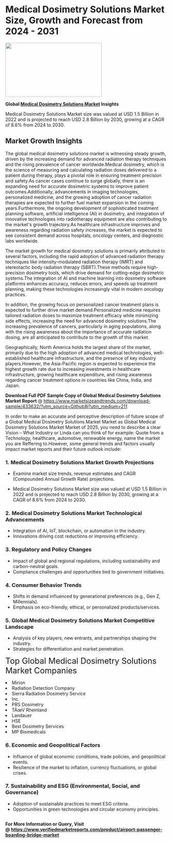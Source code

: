 <H1>Medical Dosimetry Solutions Market Size, Growth and Forecast from 2024 - 2031</H1><img class="aligncenter size-medium wp-image-584254" src="https://thirdeyenews.in/wp-content/uploads/2024/09/Global-Market-Research-300x168.jpeg" alt="" width="300" height="168" /><p><strong>Global&nbsp;<a href="https://www.marketsizeandtrends.com/download-sample/433632/?utm_source=Github8j?utm_medium=211">Medical Dosimetry Solutions Market</a> Insights</strong></p><p>Medical Dosimetry Solutions Market size was valued at USD 1.5 Billion in 2022 and is projected to reach USD 2.8 Billion by 2030, growing at a CAGR of 8.6% from 2024 to 2030.</p><p><h2>Market Growth Insights</h2> <p>The global medical dosimetry solutions market is witnessing steady growth, driven by the increasing demand for advanced radiation therapy techniques and the rising prevalence of cancer worldwide.Medical dosimetry, which is the science of measuring and calculating radiation doses delivered to a patient during therapy, plays a pivotal role in ensuring treatment precision and safety.As cancer cases continue to surge globally, there is an expanding need for accurate dosimetric systems to improve patient outcomes.Additionally, advancements in imaging technologies, personalized medicine, and the growing adoption of cancer radiation therapies are expected to further fuel market expansion in the coming years.Furthermore, the ongoing development of sophisticated treatment planning software, artificial intelligence (AI) in dosimetry, and integration of innovative technologies into radiotherapy equipment are also contributing to the market's growth trajectory.As healthcare infrastructure improves and awareness regarding radiation safety increases, the market is expected to see consistent demand across hospitals, oncology centers, and diagnostic labs worldwide.</p> <p>The market growth for medical dosimetry solutions is primarily attributed to several factors, including the rapid adoption of advanced radiation therapy techniques like intensity-modulated radiation therapy (IMRT) and stereotactic body radiation therapy (SBRT).These methods require high-precision dosimetry tools, which drive demand for cutting-edge dosimetric systems.The integration of AI and machine learning into dosimetry software platforms enhances accuracy, reduces errors, and speeds up treatment planning, making these technologies increasingly vital in modern oncology practices.</p> <p>In addition, the growing focus on personalized cancer treatment plans is expected to further drive market demand.Personalized medicine requires tailored radiation doses to maximize treatment efficacy while minimizing side effects, increasing the need for advanced dosimetry solutions.The increasing prevalence of cancers, particularly in aging populations, along with the rising awareness about the importance of accurate radiation dosing, are all anticipated to contribute to the growth of this market.</p> <p>Geographically, North America holds the largest share of the market, primarily due to the high adoption of advanced medical technologies, well-established healthcare infrastructure, and the presence of key industry players.However, the Asia-Pacific region is expected to experience the highest growth rate due to increasing investments in healthcare infrastructure, growing healthcare expenditure, and rising awareness regarding cancer treatment options in countries like China, India, and Japan.</p> <p><span class=""><strong>Download Full PDF Sample Copy of Global Medical Dosimetry Solutions Market Report</strong> @ <a href="https://www.marketsizeandtrends.com/download-sample/433632/?utm_source=Github8j?utm_medium=211" target="_blank">https://www.marketsizeandtrends.com/download-sample/433632/?utm_source=Github8j?utm_medium=211</a></span></p><p>In order to make an accurate and perceptive description of future scope of a Global&nbsp;Medical Dosimetry Solutions Market Market as Global&nbsp;Medical Dosimetry Solutions Market Market of 2025, you need to describe a clear Vision &ndash; What Industry or Linda can you think of for example: Quote from a Technology, healthcare, automotive, renewable energy, name the market you are Reffering to.However, some general trends and factors usually impact market reports and their future outlook include:</p><h3>1.&nbsp;<strong>Medical Dosimetry Solutions Market Growth Projections</strong></h3><ul><li>Examine market size trends, revenue estimates and CAGR (Compounded Annual Growth Rate) projections.</li><li><p>Medical Dosimetry Solutions Market size was valued at USD 1.5 Billion in 2022 and is projected to reach USD 2.8 Billion by 2030, growing at a CAGR of 8.6% from 2024 to 2030.</p></li></ul><h3>2.&nbsp;<strong>Medical Dosimetry Solutions Market Technological Advancements</strong></h3><ul><li>Integration of AI, IoT, blockchain, or automation in the industry.</li><li>Innovations driving cost reductions or improving efficiency.</li></ul><h3>3.&nbsp;<strong>Regulatory and Policy Changes</strong></h3><ul><li>Impact of global and regional regulations, including sustainability and carbon-neutral goals.</li><li>Compliance challenges and opportunities tied to government initiatives.</li></ul><h3>4.&nbsp;<strong>Consumer Behavior Trends</strong></h3><ul><li>Shifts in demand influenced by generational preferences (e.g., Gen Z, Millennials).</li><li>Emphasis on eco-friendly, ethical, or personalized products/services.</li></ul><h3>5.&nbsp;<strong>Global Medical Dosimetry Solutions Market Competitive Landscape</strong></h3><ul><li>Analysis of key players, new entrants, and partnerships shaping the industry.</li><li>Strategies for differentiation and market penetration.</li></ul><p data-pm-slice="1 1 []"><span style="color: inherit; font-family: inherit; font-size: 25px;">Top Global Medical Dosimetry Solutions Market Companies</span></p><div class="" data-test-id=""><p><li>Mirion</li><li> Radiation Detection Company</li><li> Sierra Radiation Dosimetry Service</li><li> Inc.</li><li> PRS Dosimetry</li><li> TÃœV Rheinland</li><li> Landauer</li><li> HSE</li><li> Best Dosimetry Services</li><li> MP Biomedicals</li></p></div><h3>6.&nbsp;<strong>Economic and Geopolitical Factors</strong></h3><ul><li>Influence of global economic conditions, trade policies, and geopolitical events.</li><li>Resilience of the market to inflation, currency fluctuations, or global crises.</li></ul><h3>7.&nbsp;<strong>Sustainability and ESG (Environmental, Social, and Governance)</strong></h3><ul><li>Adoption of sustainable practices to meet ESG criteria.</li><li>Opportunities in green technologies and circular economy principles.</li></ul><h2><strong style="font-size: 14px;">For More Information or Query, Visit @&nbsp;</strong><a style="background-color: #ffffff; font-size: 14px;" href="https://www.marketsizeandtrends.com/report/medical-dosimetry-solutions-market/" target="_blank">https://www.verifiedmarketreports.com/product/airport-passenger-boarding-bridge-market</a></h2>